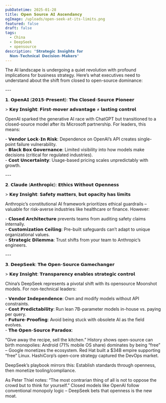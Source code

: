 ```yaml
---
pubDatetime: 2025-01-28
title: 𝗢𝗽𝗲𝗻 𝗦𝗼𝘂𝗿𝗰𝗲 𝗔𝗜 𝗔𝘀𝗰𝗲𝗻𝗱𝗮𝗻𝗰𝘆
ogImage: /uploads/open-seek-at-its-limits.png
featured: false
draft: false
tags:
  - China
  - DeepSeek
  - opensource
description: "𝗦𝘁𝗿𝗮𝘁𝗲𝗴𝗶𝗰 𝗜𝗻𝘀𝗶𝗴𝗵𝘁𝘀 𝗳𝗼𝗿
  𝗡𝗼𝗻-𝗧𝗲𝗰𝗵𝗻𝗶𝗰𝗮𝗹 𝗗𝗲𝗰𝗶𝘀𝗶𝗼𝗻-𝗠𝗮𝗸𝗲𝗿𝘀"
---
```

The AI landscape is undergoing a quiet revolution with profound implications for business strategy. Here’s what executives need to understand about the shift from closed to open-source dominance:

\---

𝟭. 𝗢𝗽𝗲𝗻𝗔𝗜 (𝟮𝟬𝟭𝟱-𝗣𝗿𝗲𝘀𝗲𝗻𝘁): 𝗧𝗵𝗲 𝗖𝗹𝗼𝘀𝗲𝗱-𝗦𝗼𝘂𝗿𝗰𝗲 𝗣𝗶𝗼𝗻𝗲𝗲𝗿

\> 𝗞𝗲𝘆 𝗜𝗻𝘀𝗶𝗴𝗵𝘁: 𝗙𝗶𝗿𝘀𝘁-𝗺𝗼𝘃𝗲𝗿 𝗮𝗱𝘃𝗮𝗻𝘁𝗮𝗴𝗲 ≠ 𝗹𝗮𝘀𝘁𝗶𝗻𝗴 𝗰𝗼𝗻𝘁𝗿𝗼𝗹

OpenAI sparked the generative AI race with ChatGPT but transitioned to a closed-source model after its Microsoft partnership. For leaders, this means:

\- 𝗩𝗲𝗻𝗱𝗼𝗿 𝗟𝗼𝗰𝗸-𝗜𝗻 𝗥𝗶𝘀𝗸: Dependence on OpenAI’s API creates single-point failure vulnerability.  
\- 𝗕𝗹𝗮𝗰𝗸 𝗕𝗼𝘅 𝗚𝗼𝘃𝗲𝗿𝗻𝗮𝗻𝗰𝗲: Limited visibility into how models make decisions (critical for regulated industries).  
\- 𝗖𝗼𝘀𝘁 𝗨𝗻𝗰𝗲𝗿𝘁𝗮𝗶𝗻𝘁𝘆: Usage-based pricing scales unpredictably with growth.

\---

𝟮. 𝗖𝗹𝗮𝘂𝗱𝗲 (𝗔𝗻𝘁𝗵𝗿𝗼𝗽𝗶𝗰): 𝗘𝘁𝗵𝗶𝗰𝘀 𝗪𝗶𝘁𝗵𝗼𝘂𝘁 𝗢𝗽𝗲𝗻𝗻𝗲𝘀𝘀

\> 𝗞𝗲𝘆 𝗜𝗻𝘀𝗶𝗴𝗵𝘁: 𝗦𝗮𝗳𝗲𝘁𝘆 𝗺𝗮𝘁𝘁𝗲𝗿𝘀, 𝗯𝘂𝘁 𝗼𝗽𝗮𝗰𝗶𝘁𝘆 𝗵𝗮𝘀 𝗹𝗶𝗺𝗶𝘁𝘀

Anthropic’s constitutional AI framework prioritizes ethical guardrails – valuable for risk-averse industries like healthcare or finance. However:

\- 𝗖𝗹𝗼𝘀𝗲𝗱 𝗔𝗿𝗰𝗵𝗶𝘁𝗲𝗰𝘁𝘂𝗿𝗲 prevents teams from auditing safety claims internally.  
\- 𝗖𝘂𝘀𝘁𝗼𝗺𝗶𝘇𝗮𝘁𝗶𝗼𝗻 𝗖𝗲𝗶𝗹𝗶𝗻𝗴: Pre-built safeguards can’t adapt to unique organizational values.  
\- 𝗦𝘁𝗿𝗮𝘁𝗲𝗴𝗶𝗰 𝗗𝗶𝗹𝗲𝗺𝗺𝗮: Trust shifts from your team to Anthropic’s engineers.

\---

𝟯. 𝗗𝗲𝗲𝗽𝗦𝗲𝗲𝗸: 𝗧𝗵𝗲 𝗢𝗽𝗲𝗻-𝗦𝗼𝘂𝗿𝗰𝗲 𝗚𝗮𝗺𝗲𝗰𝗵𝗮𝗻𝗴𝗲𝗿

\> 𝗞𝗲𝘆 𝗜𝗻𝘀𝗶𝗴𝗵𝘁: 𝗧𝗿𝗮𝗻𝘀𝗽𝗮𝗿𝗲𝗻𝗰𝘆 𝗲𝗻𝗮𝗯𝗹𝗲𝘀 𝘀𝘁𝗿𝗮𝘁𝗲𝗴𝗶𝗰 𝗰𝗼𝗻𝘁𝗿𝗼𝗹

China’s DeepSeek represents a pivotal shift with its opensource Moonshot models. For non-technical leaders:

\- 𝗩𝗲𝗻𝗱𝗼𝗿 𝗜𝗻𝗱𝗲𝗽𝗲𝗻𝗱𝗲𝗻𝗰𝗲: Own and modify models without API constraints.  
\- 𝗖𝗼𝘀𝘁 𝗣𝗿𝗲𝗱𝗶𝗰𝘁𝗮𝗯𝗶𝗹𝗶𝘁𝘆: Run lean 7B-parameter models in-house vs. paying per query.  
\- 𝗙𝘂𝘁𝘂𝗿𝗲-𝗣𝗿𝗼𝗼𝗳𝗶𝗻𝗴: Avoid being stuck with obsolete AI as the field evolves.  
\- 𝗧𝗵𝗲 𝗢𝗽𝗲𝗻-𝗦𝗼𝘂𝗿𝗰𝗲 𝗣𝗮𝗿𝗮𝗱𝗼𝘅:

“Give away the recipe, sell the kitchen.” History shows open-source can birth monopolies: Android (71% mobile OS share) dominates by being “free” – Google monetizes the ecosystem. Red Hat built a $34B empire supporting “free” Linux. HashiCorp’s open-core strategy captured the DevOps market.

DeepSeek’s playbook mirrors this: Establish standards through openness, then monetize tooling/compliance.

As Peter Thiel notes: “The most contrarian thing of all is not to oppose the crowd but to think for yourself.” Closed models like OpenAI follow conventional monopoly logic – DeepSeek bets that openness is the new moat.
